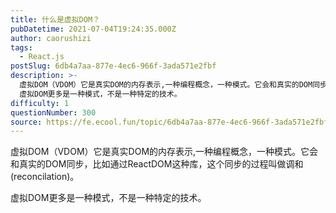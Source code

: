```yaml
---
title: 什么是虚拟DOM？
pubDatetime: 2021-07-04T19:24:35.000Z
author: caorushizi
tags:
  - React.js
postSlug: 6db4a7aa-877e-4ec6-966f-3ada571e2fbf
description: >-
  虚拟DOM（VDOM）它是真实DOM的内存表示,一种编程概念，一种模式。它会和真实的DOM同步，比如通过ReactDOM这种库，这个同步的过程叫做调和(reconcilation)。
  虚拟DOM更多是一种模式，不是一种特定的技术。
difficulty: 1
questionNumber: 300
source: https://fe.ecool.fun/topic/6db4a7aa-877e-4ec6-966f-3ada571e2fbf
---
```


虚拟DOM（VDOM）它是真实DOM的内存表示,一种编程概念，一种模式。它会和真实的DOM同步，比如通过ReactDOM这种库，这个同步的过程叫做调和(reconcilation)。

虚拟DOM更多是一种模式，不是一种特定的技术。
